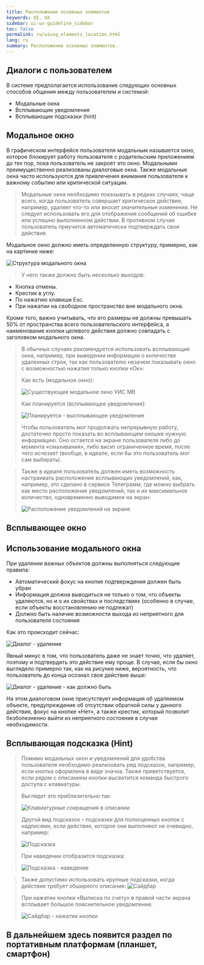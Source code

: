 ```yaml
---
title: Расположение основных элементов
keywords: UI, UX
sidebar: ui-ux-guideline_sidebar
toc: false
permalink: ru/uiuxg_elements_location.html
lang: ru
summary: Расположение основных элементов.
---
```


## Диалоги с пользователем

В системе предполагается использование следующих основных способов общения между пользователем и системой:

* Модальные окна
* Всплывающие уведомления
* Всплывающие подсказки (hint)

## Модальное окно

В графическом интерфейсе пользователя модальным называется окно, которое блокирует работу пользователя с родительским приложением до тех пор, пока пользователь не закроет это окно. Модальными преимущественно реализованы диалоговые окна. Также модальные окна часто используются для привлечения внимания пользователя к важному событию или критической ситуации.

[Перенести]: # (Перенести данный абзац вниз к блоку применение)
> Модальные окна необходимо показывать в редких случаях, чаще всего, когда пользователь совершает критическое действие, например, удаляет что-то или вносит значительные изменения. Не следует использовать его для отображения сообщений об ошибке или успешно выполненном действии. В противном случае пользователь приучится автоматически подтверждать свои действия.

Модальное окно должно иметь определенную структуру, примерно, как на картинке ниже:

![Структура модального окна](../../../images/pages/guides/ui-ux-guideline/uiuxg_dialog_with_a_user/1.png)

[Изменить]: # (Как минимум два варианта выходов)
> У него также должно быть несколько выходов:

* Кнопка отмены.
* Крестик в углу.
* По нажатию клавиши Esc.
* При нажатии на свободное пространство вне модального окна.

Кроме того, важно учитывать, что его размеры не должны превышать 50% от пространства всего пользовательского интерфейса, а наименование кнопки целевого действия должно совпадать с заголовком модального окна.

[Перенести]: # (Перенести данный абзац вниз к блоку применение)
> В обычных случаях рекомендуется использовать всплывающие окна, например, при выведении информации о количестве удаленных строк, так как пользователю незачем показывать окно с возможностью нажатия только кнопки «Ок»:
> 
> Как есть (модальное окно):
> 
> ![Существующее модальное окно УИС МВ](../../../images/pages/guides/ui-ux-guideline/uiuxg_dialog_with_a_user/2.png)
> 
> Как планируется (всплывающее уведомление):
> 
> ![Планируется - высплывающее уведомление](../../../images/pages/guides/ui-ux-guideline/uiuxg_dialog_with_a_user/3.png)
> 
> Чтобы пользователь мог продолжать непрерывную работу, достаточно просто показать во всплывающем окошке нужную информацию. Оно остается на экране пользователя либо до момента «смахивания», либо висит ограниченное время, после чего исчезает (вообще, в идеале, если бы это пользователь мог сам выбирать).

[Удалить]: # (Убрать данный абзац, который вносит какие то непонятки, а должно иметь руководственный характер написания)
> Также в идеале пользователь должен иметь возможность настраивать расположение всплывающих уведомлений, как, например, это сделано в сервисе Телеграмм, где можно выбрать как место расположения уведомлений, так и их максимальное количество, одновременно выводимое на экран:
> 
> ![Расположение уведомлений на экране](../../../images/pages/guides/ui-ux-guideline/uiuxg_dialog_with_a_user/4.png)

## Всплывающее окно
[Добавить]: # (Добавить описание всплывающего окна, что это и как с ним работать)

[Измененить]: # (Изменить заголовок "Использование модального окна" на Применение)
## Использование модального окна

При удалении важных объектов должны выполняться следующие правила:

* Автоматический фокус на кнопке подтверждения должен быть убран
* Информация должна выводиться не только о том, что объекты удаляются, но и о их свойствах и последствиях (особенно в случае, если объекты восстановлению не подлежат)
* Должно быть наличие возможности выхода из неприятного для пользователя состояния

Как это происходит сейчас:

![Диалог - удаление](../../../images/pages/guides/ui-ux-guideline/uiuxg_dialog_with_a_user/5.png)

Явный минус в том, что пользователь даже не знает точно, что удаляет, поэтому и подтвердить это действие ему проще. В случае, если бы окно выглядело примерно так, как на рисунке ниже, вероятность, что пользователь до конца осознал свое действие выше:

![Диалог - удаление - как должно быть](../../../images/pages/guides/ui-ux-guideline/uiuxg_dialog_with_a_user/6.png)

На этом диалоговом окне присутствует информация об удаляемом объекте, предупреждение об отсутствии обратной силы у данного действия, фокус на кнопке «Нет», а также крестик, который позволит безболезненно выйти из неприятного состояния в случае необходимости.

[Добавить]: # (Добавить заголовок для хинтов и перенести их выше до применения)
## Всплывающая подсказка (Hint)
> Помимо модальных окон и уведомлений для удобства пользователя необходимо реализовать ряд подсказок, например, если кнопка оформлена в виде значка. Также приветствуется, если рядом с описанием кнопки высветится команда быстрого доступа с клавиатуры.
> 
> Выглядит это приблизительно так:
> 
> ![Клавиатурные сокращения в описании](../../../images/pages/guides/ui-ux-guideline/uiuxg_dialog_with_a_user/7.png)
> 
> Другой вид подсказок – подсказки для полноценных кнопок с надписями, если действие, которое они выполняют не очевидно, например:
> 
> ![Подсказка](../../../images/pages/guides/ui-ux-guideline/uiuxg_dialog_with_a_user/8.png)
> 
> При наведении отобразится подсказка:
> 
> ![Подсказка - наведение](../../../images/pages/guides/ui-ux-guideline/uiuxg_dialog_with_a_user/9.png)

[Перенести]: # (Перенести данный текст в статью про формы редактирования)
> Также допустимо использовать крупные подсказки, когда действие требует обширного описания:
> ![Сайдбар](../../../images/pages/guides/ui-ux-guideline/uiuxg_dialog_with_a_user/10.png)
> 
> При нажатии кнопки «Выписка по счету» в правой части экрана всплывает большое пояснительное уведомление.
>  
> ![Сайдбар - нажатие кнопки](../../../images/pages/guides/ui-ux-guideline/uiuxg_dialog_with_a_user/11.png)

[Дописать]: # (Дописать про планшет и телефон)
## В дальнейшем здесь появится раздел по портативным платформам (планшет, смартфон) 
